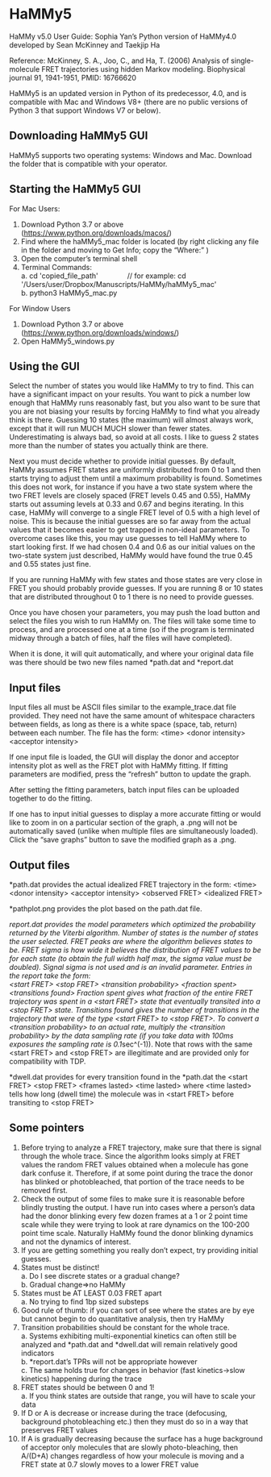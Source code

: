 # HaMMy5

HaMMy v5.0 User Guide: Sophia Yan’s Python version of HaMMy4.0 developed by Sean McKinney and Taekjip Ha 

Reference: McKinney, S. A., Joo, C., and Ha, T. (2006) Analysis of single-molecule FRET trajectories using hidden Markov modeling. Biophysical journal 91, 1941-1951, PMID: 16766620

HaMMy5 is an updated version in Python of its predecessor, 4.0, and is compatible with Mac and Windows V8+ (there are no public versions of Python 3 that support Windows V7 or below).

Downloading HaMMy5 GUI
----
HaMMy5 supports two operating systems: Windows and Mac. Download the folder that is compatible with your operator.

Starting the HaMMy5 GUI
---
For Mac Users:
1.	Download Python 3.7 or above (https://www.python.org/downloads/macos/)  
2.	Find where the haMMy5_mac folder is located (by right clicking any file in the folder and moving to Get Info; copy the “Where:” )
3.	Open the computer’s terminal shell
4.	Terminal Commands:  
    a. cd 'copied_file_path' &emsp; &emsp; &emsp; // for example: cd '/Users/user/Dropbox/Manuscripts/HaMMy/haMMy5_mac'  
    b. python3 HaMMy5_mac.py

For Window Users
1.	Download Python 3.7 or above (https://www.python.org/downloads/windows/)
2.	Open HaMMy5_windows.py

Using the GUI
----
Select the number of states you would like HaMMy to try to find.  This can have a significant impact on your results.  You want to pick a number low enough that HaMMy runs reasonably fast, but you also want to be sure that you are not biasing your results by forcing HaMMy to find what you already think is there.  Guessing 10 states (the maximum) will almost always work, except that it will run MUCH MUCH slower than fewer states.  Underestimating is always bad, so avoid at all costs.  I like to guess 2 states more than the number of states you actually think are there.

Next you must decide whether to provide initial guesses.  By default, HaMMy assumes FRET states are uniformly distributed from 0 to 1 and then starts trying to adjust them until a maximum probability is found.  Sometimes this does not work, for instance if you have a two state system where the two FRET levels are closely spaced (FRET levels 0.45 and 0.55), HaMMy starts out assuming levels at 0.33 and 0.67 and begins iterating.  In this case, HaMMy will converge to a single FRET level of 0.5 with a high level of noise.  This is because the initial guesses are so far away from the actual values that it becomes easier to get trapped in non-ideal parameters.  To overcome cases like this, you may use guesses to tell HaMMy where to start looking first.  If we had chosen 0.4 and 0.6 as our initial values on the two-state system just described, HaMMy would have found the true 0.45 and 0.55 states just fine.  

If you are running HaMMy with few states and those states are very close in FRET you should probably provide guesses.  If you are running 8 or 10 states that are distributed throughout 0 to 1 there is no need to provide guesses.

Once you have chosen your parameters, you may push the load button and select the files you wish to run HaMMy on.  The files will take some time to process, and are processed one at a time (so if the program is terminated midway through a batch of files, half the files will have completed).  

When it is done, it will quit automatically, and where your original data file was there should be two new files named *path.dat and *report.dat

Input files
----
Input files all must be ASCII files similar to the example_trace.dat file provided.  They need not have the same amount of whitespace characters between fields, as long as there is a white space (space, tab, return) between each number.  The file has the form:
\<time\> \<donor intensity\> \<acceptor intensity\>

If one input file is loaded, the GUI will display the donor and acceptor intensity plot as well as the FRET plot with HaMMy fitting. If fitting parameters are modified, press the “refresh” button to update the graph.

After setting the fitting parameters, batch input files can be uploaded together to do the fitting.

If one has to input initial guesses to display a more accurate fitting or would like to zoom in on a particular section of the graph, a .png will not be automatically saved (unlike when multiple files are simultaneously loaded). Click the “save graphs” button to save the modified graph as a .png.

Output files
----
*path.dat provides the actual idealized FRET trajectory in the form: 
\<time\>\<donor intensity\> \<acceptor intensity\> \<observed FRET\> \<idealized FRET\>

*pathplot.png provides the plot based on the path.dat file.

*report.dat provides the model parameters which optimized the probability returned by the Viterbi algorithm.  Number of states is the number of states the user selected.  FRET peaks are where the algorithm believes states to be.  FRET sigma is how wide it believes the distribution of FRET values to be for each state (to obtain the full width half max, the sigma value must be doubled).  Signal sigma is not used and is an invalid parameter.  Entries in the report take the form:  
\<start FRET\> \<stop FRET\> \<transition probability\> \<fraction spent\> \<transitions found\>
Fraction spent gives what fraction of the entire FRET trajectory was spent in a \<start FRET\> state that eventually transited into a \<stop FRET\> state.  Transitions found gives the number of transitions in the trajectory that were of the type \<start FRET\> to \<stop FRET\>.  To convert a \<transition probability\> to an actual rate, multiply the \<transition probability\> by the data sampling rate (if you take data with 100ms exposures the sampling rate is 0.1*sec^(-1)).  Note that rows with the same \<start FRET\> and \<stop FRET\> are illegitimate and are provided only for compatibility with TDP.

*dwell.dat provides for every transition found in the *path.dat the \<start FRET\> \<stop FRET\> \<frames lasted\> \<time lasted\>
where \<time lasted\> tells how long (dwell time) the molecule was in \<start FRET\> before transiting to \<stop FRET\>

Some pointers
----
1.	Before trying to analyze a FRET trajectory, make sure that there is signal through the whole trace.  Since the algorithm looks simply at FRET values the random FRET values obtained when a molecule has gone dark confuse it.  Therefore, if at some point during the trace the donor has blinked or photobleached, that portion of the trace needs to be removed first.
2.	Check the output of some files to make sure it is reasonable before blindly trusting the output.  I have run into cases where a person’s data had the donor blinking every few dozen frames at a 1 or 2 point time scale while they were trying to look at rare dynamics on the 100-200 point time scale.  Naturally HaMMy found the donor blinking dynamics and not the dynamics of interest.
3.	If you are getting something you really don’t expect, try providing initial guesses.
4.	States must be distinct!  
    a.	Do I see discrete states or a gradual change?  
    b.	Gradual change=>no HaMMy  
5.	States must be AT LEAST 0.03 FRET apart  
    a.	No trying to find 1bp sized substeps
6.	Good rule of thumb:  if you can sort of see where the states are by eye but cannot begin to do quantitative analysis, then try HaMMy
7.	Transition probabilities should be constant for the whole trace.  
    a.	Systems exhibiting multi-exponential kinetics can often still be analyzed and *path.dat and *dwell.dat will remain relatively good indicators  
    b.	*report.dat’s TPRs will not be appropriate however  
    c.	The same holds true for changes in behavior (fast kinetics->slow kinetics) happening during the trace  
8.	FRET states should be between 0 and 1!  
    a.	If you think states are outside that range, you will have to scale your data
9.	If D or A is decrease or increase during the trace (defocusing, background photobleaching etc.) then they must do so in a way that preserves FRET values
10.	If A is gradually decreasing because the surface has a huge background of acceptor only molecules that are slowly photo-bleaching, then A/(D+A) changes regardless of how your molecule is moving and a FRET state at 0.7 slowly moves to a lower FRET value

